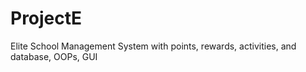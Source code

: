 # ProjectE
Elite School Management System with points, rewards, activities, and database, OOPs, GUI
